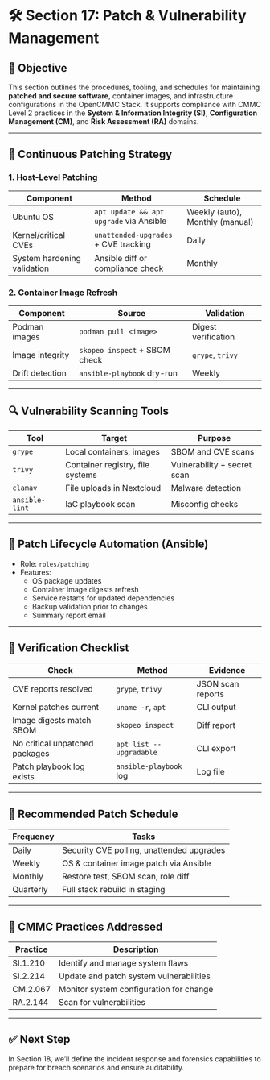 # 🛠️ Section 17: Patch & Vulnerability Management

## 🎯 Objective

This section outlines the procedures, tooling, and schedules for maintaining **patched and secure software**, container images, and infrastructure configurations in the OpenCMMC Stack. It supports compliance with CMMC Level 2 practices in the **System & Information Integrity (SI)**, **Configuration Management (CM)**, and **Risk Assessment (RA)** domains.

---

## 🔄 Continuous Patching Strategy

### 1. Host-Level Patching

| Component | Method | Schedule |
|-----------|--------|----------|
| Ubuntu OS | `apt update && apt upgrade` via Ansible | Weekly (auto), Monthly (manual) |
| Kernel/critical CVEs | `unattended-upgrades` + CVE tracking | Daily |
| System hardening validation | Ansible diff or compliance check | Monthly |

### 2. Container Image Refresh

| Component | Source | Validation |
|-----------|--------|------------|
| Podman images | `podman pull <image>` | Digest verification |
| Image integrity | `skopeo inspect` + SBOM check | `grype`, `trivy` |
| Drift detection | `ansible-playbook` dry-run | Weekly |

---

## 🔍 Vulnerability Scanning Tools

| Tool | Target | Purpose |
|------|--------|---------|
| `grype` | Local containers, images | SBOM and CVE scans |
| `trivy` | Container registry, file systems | Vulnerability + secret scan |
| `clamav` | File uploads in Nextcloud | Malware detection |
| `ansible-lint` | IaC playbook scan | Misconfig checks |

---

## 🔄 Patch Lifecycle Automation (Ansible)

- Role: `roles/patching`
- Features:
  - OS package updates
  - Container image digests refresh
  - Service restarts for updated dependencies
  - Backup validation prior to changes
  - Summary report email

---

## 🧪 Verification Checklist

| Check | Method | Evidence |
|-------|--------|----------|
| CVE reports resolved | `grype`, `trivy` | JSON scan reports |
| Kernel patches current | `uname -r`, `apt` | CLI output |
| Image digests match SBOM | `skopeo inspect` | Diff report |
| No critical unpatched packages | `apt list --upgradable` | CLI export |
| Patch playbook log exists | `ansible-playbook` log | Log file |

---

## 📅 Recommended Patch Schedule

| Frequency | Tasks |
|-----------|-------|
| Daily | Security CVE polling, unattended upgrades |
| Weekly | OS & container image patch via Ansible |
| Monthly | Restore test, SBOM scan, role diff |
| Quarterly | Full stack rebuild in staging |

---

## 📜 CMMC Practices Addressed

| Practice | Description |
|----------|-------------|
| SI.1.210 | Identify and manage system flaws |
| SI.2.214 | Update and patch system vulnerabilities |
| CM.2.067 | Monitor system configuration for change |
| RA.2.144 | Scan for vulnerabilities |

---

## ✅ Next Step

In Section 18, we’ll define the incident response and forensics capabilities to prepare for breach scenarios and ensure auditability.
